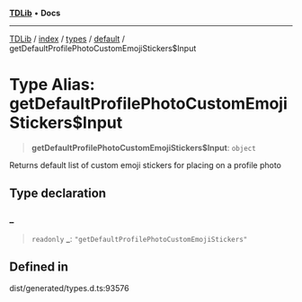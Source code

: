 [**TDLib**](../../../../../../README.md) • **Docs**

***

[TDLib](../../../../../../modules.md) / [index](../../../../../README.md) / [types](../../../README.md) / [default](../README.md) / getDefaultProfilePhotoCustomEmojiStickers$Input

# Type Alias: getDefaultProfilePhotoCustomEmojiStickers$Input

> **getDefaultProfilePhotoCustomEmojiStickers$Input**: `object`

Returns default list of custom emoji stickers for placing on a profile photo

## Type declaration

### \_

> `readonly` **\_**: `"getDefaultProfilePhotoCustomEmojiStickers"`

## Defined in

dist/generated/types.d.ts:93576
